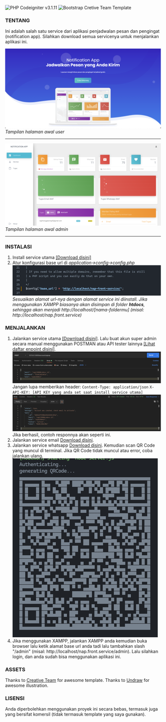 <img alt="PHP" src="https://img.shields.io/badge/php-%23777BB4.svg?style=for-the-badge&logo=php&logoColor=white"/> Codeigniter v3.1.11 <img alt="Bootstrap" src="https://img.shields.io/badge/bootstrap-%23563D7C.svg?style=for-the-badge&logo=bootstrap&logoColor=white"/> Cretive Team Template
### TENTANG
Ini adalah salah satu service dari aplikasi penjadwalan pesan dan pengingat (notification app). Silahkan download semua servicenya untuk menjalankan aplikasi ini.

![user dashboard](https://github.com/ragil000/nap.front.service/blob/master/readme/user-dashboard.png?raw=true)
*Tampilan halaman awal user*

------------


![admin dashboard](https://github.com/ragil000/nap.front.service/blob/master/readme/admin-dashboard.png?raw=true)
*Tampilan halaman awal admin*

------------

### INSTALASI
1. Install service utama [[Download disini]](https://github.com/ragil000/nap.base.service "[Download disini]")
2. Atur konfigurasi base url di *application->config->config.php*
![konfigurasi base url](https://github.com/ragil000/nap.front.service/blob/master/readme/config-base-url.png?raw=true)
*Sesuaikan alamat url-nya dengan alamat service ini diinstall. Jika menggunakan XAMPP biasanya akan disimpan di folder **htdocs**, sehingga akan menjadi http://localhost/[nama-foldermu] (misal: http://localhost/nap.front.service)*

### MENJALANKAN
1. Jalankan service utama [[Download disini]](https://github.com/ragil000/nap.base.service "[Download disini]").
Lalu buat akun super admin secara manual menggunakan POSTMAN atau API tester lainnya [[Lihat daftar enpoint disini]](https://github.com/ragil000/nap.base.service "[Lihat daftar enpoint disini]").
![contoh request menggunakan endpoint signup](https://github.com/ragil000/nap.front.service/blob/master/readme/request-create-super-admin.png?raw=true)
Jangan lupa memberikan header:
`Content-Type: application/json`
`X-API-KEY: [API KEY yang anda set saat install service utama]`
![contoh response menggunakan endpoint signup](https://github.com/ragil000/nap.front.service/blob/master/readme/response-create-super-admin.png?raw=true)
Jika berhasil, contoh responnya akan seperti ini.
2. Jalankan service email [Download disini](https://github.com/ragil000/nap.email.service "Download disini").
3. Jalankan service whatsapp [Download disini](https://github.com/ragil000/nap.wa.service "Download disini").
Kemudian scan QR Code yang muncul di terminal. Jika QR Code tidak muncul atau error, coba jalankan ulang.
![QR Code](https://github.com/ragil000/nap.front.service/blob/master/readme/QR-Code.png?raw=true)
4. Jika menggunakan XAMPP, jalankan XAMPP anda kemudian buka browser lalu ketik alamat base url anda tadi lalu tambahkan slash "/admin" (misal: http://localhost/nap.front.service/admin). Lalu silahkan login, dan anda sudah bisa menggunakan aplikasi ini.

### ASSETS
Thanks to [Creative Team](https://www.creative-tim.com/ "Creative Team") for awesome template.
Thanks to [Undraw](https://undraw.co/ "Undraw") for awesome illustration.

### LISENSI
Anda diperbolehkan menggunakan proyek ini secara bebas, termasuk juga yang bersifat komersil (tidak termasuk template yang saya gunakan).